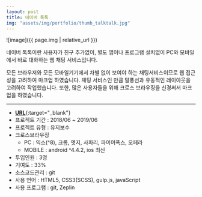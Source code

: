 ```yaml
---
layout: post
title: 네이버 톡톡
img: "assets/img/portfolio/thumb_talktalk.jpg"
---
```


![image]({{ page.img | relative_url }})

네이버 톡톡이란 사용자가 친구 추가없이, 별도 앱이나 프로그램 설치없이 PC와 모바일에서 바로 대화하는 웹 채팅 서비스입니다.

모든 브라우저와 모든 모바일기기에서 차별 없이 보여야 하는 채팅서비스이므로 웹 접근성을 고려하여 마크업 하였습니다. 채팅 서비스인 만큼 말풍선과 유동적인 레이아웃을 고려하여 작업했습니다. 또한, 많은 사용자들을 위해 크로스 브라우징을 신경써서 마크업을 하였습니다.

***

- [**URL**](https://talk.naver.com){:target="_blank"}
- 프로젝트 기간 : 2018/06 ~ 2019/06
- 프로젝트 유형 : 유지보수
- 크로스브라우징
  - PC : 익스(^8), 크롬, 엣지, 사파리, 파이어폭스, 오페라
  - MOBILE : android ^4.4.2, ios 최신
- 투입인원 : 3명
- 기여도 : 33%
- 소스코드관리 : git
- 사용 언어 : HTML5, CSS3(SCSS), gulp.js, javaScript
- 사용 프로그램 : git, Zeplin

